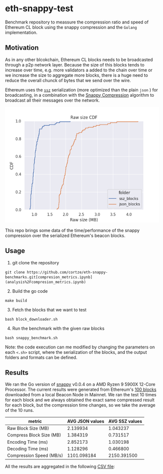 # eth-snappy-test
Benchmark repository to meassure the compression ratio and speed of Ethereum CL block using the snappy compression and the `Golang` implementation.

## Motivation
As in any other blcokchain, Ethereum CL blocks needs to be broadcasted through a p2p network layer. Because the size of this blocks tends to increase over time, e.g. more validators a added to the chain over time or we increase the size to aggregate more blocks, there is a huge need to reduce the overall chunck of bytes that we send over the wire.

Ethereum uses the [`ssz`](https://github.com/ethereum/consensus-specs/blob/dev/ssz/simple-serialize.md) serialization (more optimized than the plain `json` ) for broadcasting, in a combination with the [Snappy Compression](https://github.com/google/snappy) algorithm to broadcast all their messages over the network.

![img width=70%](./analysis/plots/raw_size_cdf.png)

This repo brings some data of the time/performance of the snappy compression over the serialized Ethereum's beacon blocks.

## Usage

1. git clone the repository
```shell
git clone https://github.com/cortze/eth-snappy-benchmarks.git[compresion_metrics.ipynb](analysis%2Fcompresion_metrics.ipynb)
```
2. Build the go code
```shell
make build
```
3. Fetch the blocks that we want to test
```shell
bash block_downloader.sh
```
4. Run the benchmark with the given raw blocks
```shell
bash snappy_benchmark.sh
```

Note: the code execution can me modified by changing the parameters on each `<.sh>` script, where the serialization of the blocks, and the output folders and formats can be defined.

    
## Results

We ran the Go version of [snappy](github.com/golang/snappy) v0.0.4 on a AMD Ryzen 9 5900X 12-Core Processor.
The current results were generated from Ethereum's [100 blocks](./target_blocks.csv) downloaded from a local Beacon Node in Mainnet.
We ran the test 10 times for each block and we always obtained the exact same compressed result for each block, but the compression time changes, so we take the average of the 10 runs. 

| metric                   | AVG JSON values | AVG SSZ values | 
|--------------------------|-----------------|------------| 
| Raw Block Size (MB)      | 2.139934        | 1.043237   | 
| Compress Block Size (MB) | 1.384319        | 0.731517   |
| Encoding Time (ms)       | 2.852173        | 1.030198   |
| Decoding Time (ms)       | 1.128296        | 0.466800   |
| Compression Speed (MB/s) | 1101.098184     | 2150.391500 |

All the results are aggregated in the following [CSV file](./analysis/block_snappy_compression_summary.csv):

